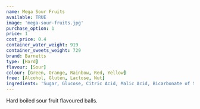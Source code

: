 ```yaml
---
name: Mega Sour Fruits
available: TRUE
image: 'mega-sour-fruits.jpg'
purchase_option: 1
price: 1
cost_price: 0.4
container_water_weight: 919
container_sweets_weight: 729
brand: Barnetts
type: [Hard]
flavour: [Sour]
colour: [Green, Orange, Rainbow, Red, Yellow]
free: [Alcohol, Gluten, Lactose, Nut]
ingredients: 'Sugar, Glucose, Citric Acid, Malic Acid, Bicarbonate of Soda, Flavouring, Colours: E129, E102, E142, E110'
---
```

Hard boiled sour fruit flavoured balls.